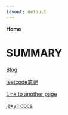 ```yaml
---
layout: default
---
```


**Home**

# SUMMARY

[Blog](https://docs.ps-ef.tech)

[leetcode笔记](https://leetcode.ps-ef.tech)

[Link to another page](./docs/SUPPORT.html)

[jekyll docs](https://jekyllrb.com/docs/)
